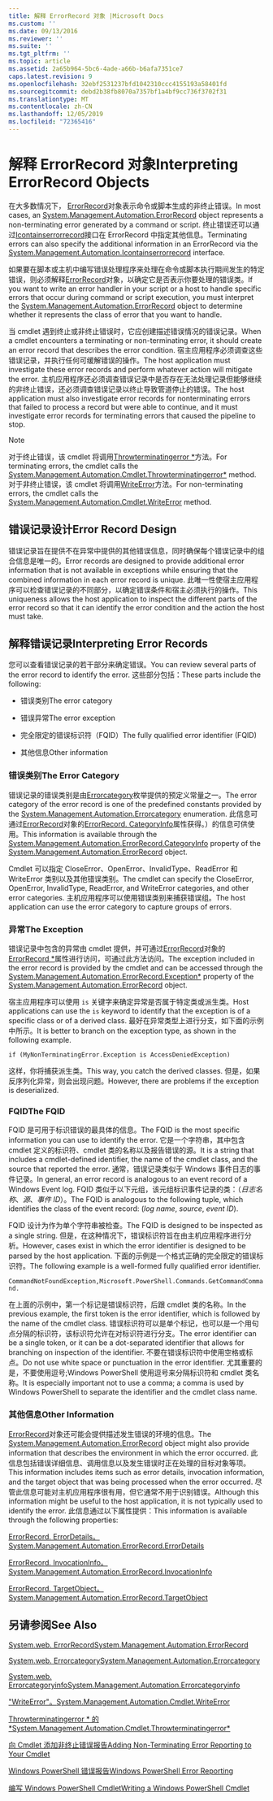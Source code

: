 ```yaml
---
title: 解释 ErrorRecord 对象 |Microsoft Docs
ms.custom: ''
ms.date: 09/13/2016
ms.reviewer: ''
ms.suite: ''
ms.tgt_pltfrm: ''
ms.topic: article
ms.assetid: 2a65b964-5bc6-4ade-a66b-b6afa7351ce7
caps.latest.revision: 9
ms.openlocfilehash: 32ebf2531237bfd1042310ccc4155193a58401fd
ms.sourcegitcommit: debd2b38fb8070a7357bf1a4bf9cc736f3702f31
ms.translationtype: MT
ms.contentlocale: zh-CN
ms.lasthandoff: 12/05/2019
ms.locfileid: "72365416"
---
```

# <a name="interpreting-errorrecord-objects"></a><span data-ttu-id="78ee7-102">解释 ErrorRecord 对象</span><span class="sxs-lookup"><span data-stu-id="78ee7-102">Interpreting ErrorRecord Objects</span></span>

<span data-ttu-id="78ee7-103">在大多数情况下， [ErrorRecord](/dotnet/api/System.Management.Automation.ErrorRecord)对象表示命令或脚本生成的非终止错误。</span><span class="sxs-lookup"><span data-stu-id="78ee7-103">In most cases, an [System.Management.Automation.ErrorRecord](/dotnet/api/System.Management.Automation.ErrorRecord) object represents a non-terminating error generated by a command or script.</span></span> <span data-ttu-id="78ee7-104">终止错误还可以通过[Icontainserrorrecord](/dotnet/api/System.Management.Automation.IContainsErrorRecord)接口在 ErrorRecord 中指定其他信息。</span><span class="sxs-lookup"><span data-stu-id="78ee7-104">Terminating errors can also specify the additional information in an ErrorRecord via the [System.Management.Automation.Icontainserrorrecord](/dotnet/api/System.Management.Automation.IContainsErrorRecord) interface.</span></span>

<span data-ttu-id="78ee7-105">如果要在脚本或主机中编写错误处理程序来处理在命令或脚本执行期间发生的特定错误，则必须解释[ErrorRecord](/dotnet/api/System.Management.Automation.ErrorRecord)对象，以确定它是否表示你要处理的错误类。</span><span class="sxs-lookup"><span data-stu-id="78ee7-105">If you want to write an error handler in your script or a host to handle specific errors that occur during command or script execution, you must interpret the [System.Management.Automation.ErrorRecord](/dotnet/api/System.Management.Automation.ErrorRecord) object to determine whether it represents the class of error that you want to handle.</span></span>

<span data-ttu-id="78ee7-106">当 cmdlet 遇到终止或非终止错误时，它应创建描述错误情况的错误记录。</span><span class="sxs-lookup"><span data-stu-id="78ee7-106">When a cmdlet encounters a terminating or non-terminating error, it should create an error record that describes the error condition.</span></span> <span data-ttu-id="78ee7-107">宿主应用程序必须调查这些错误记录，并执行任何可缓解错误的操作。</span><span class="sxs-lookup"><span data-stu-id="78ee7-107">The host application must investigate these error records and perform whatever action will mitigate the error.</span></span> <span data-ttu-id="78ee7-108">主机应用程序还必须调查错误记录中是否存在无法处理记录但能够继续的非终止错误，还必须调查错误记录以终止导致管道停止的错误。</span><span class="sxs-lookup"><span data-stu-id="78ee7-108">The host application must also investigate error records for nonterminating errors that failed to process a record but were able to continue, and it must investigate error records for terminating errors that caused the pipeline to stop.</span></span>

> [!NOTE]
> <span data-ttu-id="78ee7-109">对于终止错误，该 cmdlet 将调用[Throwterminatingerror \*](/dotnet/api/System.Management.Automation.Cmdlet.ThrowTerminatingError)方法。</span><span class="sxs-lookup"><span data-stu-id="78ee7-109">For terminating errors, the cmdlet calls the [System.Management.Automation.Cmdlet.Throwterminatingerror\*](/dotnet/api/System.Management.Automation.Cmdlet.ThrowTerminatingError) method.</span></span> <span data-ttu-id="78ee7-110">对于非终止错误，该 cmdlet 将调用[WriteError](/dotnet/api/System.Management.Automation.Cmdlet.WriteError)方法。</span><span class="sxs-lookup"><span data-stu-id="78ee7-110">For non-terminating errors, the cmdlet calls the [System.Management.Automation.Cmdlet.WriteError](/dotnet/api/System.Management.Automation.Cmdlet.WriteError) method.</span></span>

## <a name="error-record-design"></a><span data-ttu-id="78ee7-111">错误记录设计</span><span class="sxs-lookup"><span data-stu-id="78ee7-111">Error Record Design</span></span>

<span data-ttu-id="78ee7-112">错误记录旨在提供不在异常中提供的其他错误信息，同时确保每个错误记录中的组合信息是唯一的。</span><span class="sxs-lookup"><span data-stu-id="78ee7-112">Error records are designed to provide additional error information that is not available in exceptions while ensuring that the combined information in each error record is unique.</span></span> <span data-ttu-id="78ee7-113">此唯一性使宿主应用程序可以检查错误记录的不同部分，以确定错误条件和宿主必须执行的操作。</span><span class="sxs-lookup"><span data-stu-id="78ee7-113">This uniqueness allows the host application to inspect the different parts of the error record so that it can identify the error condition and the action the host must take.</span></span>

## <a name="interpreting-error-records"></a><span data-ttu-id="78ee7-114">解释错误记录</span><span class="sxs-lookup"><span data-stu-id="78ee7-114">Interpreting Error Records</span></span>

<span data-ttu-id="78ee7-115">您可以查看错误记录的若干部分来确定错误。</span><span class="sxs-lookup"><span data-stu-id="78ee7-115">You can review several parts of the error record to identify the error.</span></span> <span data-ttu-id="78ee7-116">这些部分包括：</span><span class="sxs-lookup"><span data-stu-id="78ee7-116">These parts include the following:</span></span>

- <span data-ttu-id="78ee7-117">错误类别</span><span class="sxs-lookup"><span data-stu-id="78ee7-117">The error category</span></span>

- <span data-ttu-id="78ee7-118">错误异常</span><span class="sxs-lookup"><span data-stu-id="78ee7-118">The error exception</span></span>

- <span data-ttu-id="78ee7-119">完全限定的错误标识符（FQID）</span><span class="sxs-lookup"><span data-stu-id="78ee7-119">The fully qualified error identifier (FQID)</span></span>

- <span data-ttu-id="78ee7-120">其他信息</span><span class="sxs-lookup"><span data-stu-id="78ee7-120">Other information</span></span>

### <a name="the-error-category"></a><span data-ttu-id="78ee7-121">错误类别</span><span class="sxs-lookup"><span data-stu-id="78ee7-121">The Error Category</span></span>

<span data-ttu-id="78ee7-122">错误记录的错误类别是由[Errorcategory](/dotnet/api/System.Management.Automation.ErrorCategory)枚举提供的预定义常量之一。</span><span class="sxs-lookup"><span data-stu-id="78ee7-122">The error category of the error record is one of the predefined constants provided by the [System.Management.Automation.Errorcategory](/dotnet/api/System.Management.Automation.ErrorCategory) enumeration.</span></span> <span data-ttu-id="78ee7-123">此信息可通过[ErrorRecord](/dotnet/api/System.Management.Automation.ErrorRecord)对象的[ErrorRecord. CategoryInfo](/dotnet/api/System.Management.Automation.ErrorRecord.CategoryInfo)属性获得。）的信息可供使用。</span><span class="sxs-lookup"><span data-stu-id="78ee7-123">This information  is available through the [System.Management.Automation.ErrorRecord.CategoryInfo](/dotnet/api/System.Management.Automation.ErrorRecord.CategoryInfo) property of the [System.Management.Automation.ErrorRecord](/dotnet/api/System.Management.Automation.ErrorRecord) object.</span></span>

<span data-ttu-id="78ee7-124">Cmdlet 可以指定 CloseError、OpenError、InvalidType、ReadError 和 WriteError 类别以及其他错误类别。</span><span class="sxs-lookup"><span data-stu-id="78ee7-124">The cmdlet can specify the CloseError, OpenError, InvalidType, ReadError, and WriteError categories, and other error categories.</span></span> <span data-ttu-id="78ee7-125">主机应用程序可以使用错误类别来捕获错误组。</span><span class="sxs-lookup"><span data-stu-id="78ee7-125">The host application can use the error category to capture groups of errors.</span></span>

### <a name="the-exception"></a><span data-ttu-id="78ee7-126">异常</span><span class="sxs-lookup"><span data-stu-id="78ee7-126">The Exception</span></span>

<span data-ttu-id="78ee7-127">错误记录中包含的异常由 cmdlet 提供，并可通过[ErrorRecord](/dotnet/api/System.Management.Automation.ErrorRecord)对象的[ErrorRecord \*](/dotnet/api/System.Management.Automation.ErrorRecord.Exception)属性进行访问，可通过此方法访问。</span><span class="sxs-lookup"><span data-stu-id="78ee7-127">The exception included in the error record is provided by the cmdlet and can be accessed through the [System.Management.Automation.ErrorRecord.Exception\*](/dotnet/api/System.Management.Automation.ErrorRecord.Exception) property of the [System.Management.Automation.ErrorRecord](/dotnet/api/System.Management.Automation.ErrorRecord) object.</span></span>

<span data-ttu-id="78ee7-128">宿主应用程序可以使用 `is` 关键字来确定异常是否属于特定类或派生类。</span><span class="sxs-lookup"><span data-stu-id="78ee7-128">Host applications can use the `is` keyword to identify that the exception is of a specific class or of a derived class.</span></span> <span data-ttu-id="78ee7-129">最好在异常类型上进行分支，如下面的示例中所示。</span><span class="sxs-lookup"><span data-stu-id="78ee7-129">It is better to branch on the exception type, as shown in the following example.</span></span>

`if (MyNonTerminatingError.Exception is AccessDeniedException)`

<span data-ttu-id="78ee7-130">这样，你将捕获派生类。</span><span class="sxs-lookup"><span data-stu-id="78ee7-130">This way, you catch the derived classes.</span></span> <span data-ttu-id="78ee7-131">但是，如果反序列化异常，则会出现问题。</span><span class="sxs-lookup"><span data-stu-id="78ee7-131">However, there are problems if the exception is deserialized.</span></span>

### <a name="the-fqid"></a><span data-ttu-id="78ee7-132">FQID</span><span class="sxs-lookup"><span data-stu-id="78ee7-132">The FQID</span></span>

<span data-ttu-id="78ee7-133">FQID 是可用于标识错误的最具体的信息。</span><span class="sxs-lookup"><span data-stu-id="78ee7-133">The FQID is the most specific information you can use to identify the error.</span></span> <span data-ttu-id="78ee7-134">它是一个字符串，其中包含 cmdlet 定义的标识符、cmdlet 类的名称以及报告错误的源。</span><span class="sxs-lookup"><span data-stu-id="78ee7-134">It is a string that includes a cmdlet-defined identifier, the name of the cmdlet class, and the source that reported the error.</span></span> <span data-ttu-id="78ee7-135">通常，错误记录类似于 Windows 事件日志的事件记录。</span><span class="sxs-lookup"><span data-stu-id="78ee7-135">In general, an error record is analogous to an event record of a Windows Event log.</span></span> <span data-ttu-id="78ee7-136">FQID 类似于以下元组，该元组标识事件记录的类：（*日志名称*、*源*、*事件 ID*）。</span><span class="sxs-lookup"><span data-stu-id="78ee7-136">The FQID is analogous to the following tuple, which identifies the class of the event record: (*log name*, *source*, *event ID*).</span></span>

<span data-ttu-id="78ee7-137">FQID 设计为作为单个字符串被检查。</span><span class="sxs-lookup"><span data-stu-id="78ee7-137">The FQID is designed to be inspected as a single string.</span></span> <span data-ttu-id="78ee7-138">但是，在这种情况下，错误标识符旨在由主机应用程序进行分析。</span><span class="sxs-lookup"><span data-stu-id="78ee7-138">However, cases exist in which the error identifier is designed to be parsed by the host application.</span></span> <span data-ttu-id="78ee7-139">下面的示例是一个格式正确的完全限定的错误标识符。</span><span class="sxs-lookup"><span data-stu-id="78ee7-139">The following example is a well-formed fully qualified error identifier.</span></span>

`CommandNotFoundException,Microsoft.PowerShell.Commands.GetCommandCommand.`

<span data-ttu-id="78ee7-140">在上面的示例中，第一个标记是错误标识符，后跟 cmdlet 类的名称。</span><span class="sxs-lookup"><span data-stu-id="78ee7-140">In the previous example, the first token is the error identifier, which is followed by the name of the cmdlet class.</span></span> <span data-ttu-id="78ee7-141">错误标识符可以是单个标记，也可以是一个用句点分隔的标识符，该标识符允许在对标识符进行分支。</span><span class="sxs-lookup"><span data-stu-id="78ee7-141">The error identifier can be a single token, or it can be a dot-separated identifier that allows for branching on inspection of the identifier.</span></span> <span data-ttu-id="78ee7-142">不要在错误标识符中使用空格或标点。</span><span class="sxs-lookup"><span data-stu-id="78ee7-142">Do not use white space or punctuation in the error identifier.</span></span> <span data-ttu-id="78ee7-143">尤其重要的是，不要使用逗号;Windows PowerShell 使用逗号来分隔标识符和 cmdlet 类名称。</span><span class="sxs-lookup"><span data-stu-id="78ee7-143">It is especially important not to use a comma; a comma is used by Windows PowerShell to separate the identifier and the cmdlet class name.</span></span>

### <a name="other-information"></a><span data-ttu-id="78ee7-144">其他信息</span><span class="sxs-lookup"><span data-stu-id="78ee7-144">Other Information</span></span>

<span data-ttu-id="78ee7-145">[ErrorRecord](/dotnet/api/System.Management.Automation.ErrorRecord)对象还可能会提供描述发生错误的环境的信息。</span><span class="sxs-lookup"><span data-stu-id="78ee7-145">The [System.Management.Automation.ErrorRecord](/dotnet/api/System.Management.Automation.ErrorRecord) object might also provide information that describes the environment in which the error occurred.</span></span> <span data-ttu-id="78ee7-146">此信息包括错误详细信息、调用信息以及发生错误时正在处理的目标对象等项。</span><span class="sxs-lookup"><span data-stu-id="78ee7-146">This information includes items such as error details, invocation information, and the target object that was being processed when the error occurred.</span></span> <span data-ttu-id="78ee7-147">尽管此信息可能对主机应用程序很有用，但它通常不用于识别错误。</span><span class="sxs-lookup"><span data-stu-id="78ee7-147">Although this information might be useful to the host application, it is not typically used to identify the error.</span></span> <span data-ttu-id="78ee7-148">此信息通过以下属性提供：</span><span class="sxs-lookup"><span data-stu-id="78ee7-148">This information is available through the following properties:</span></span>

[<span data-ttu-id="78ee7-149">ErrorRecord. ErrorDetails。</span><span class="sxs-lookup"><span data-stu-id="78ee7-149">System.Management.Automation.ErrorRecord.ErrorDetails</span></span>](/dotnet/api/System.Management.Automation.ErrorRecord.ErrorDetails)

[<span data-ttu-id="78ee7-150">ErrorRecord. InvocationInfo。</span><span class="sxs-lookup"><span data-stu-id="78ee7-150">System.Management.Automation.ErrorRecord.InvocationInfo</span></span>](/dotnet/api/System.Management.Automation.ErrorRecord.InvocationInfo)

[<span data-ttu-id="78ee7-151">ErrorRecord. TargetObject。</span><span class="sxs-lookup"><span data-stu-id="78ee7-151">System.Management.Automation.ErrorRecord.TargetObject</span></span>](/dotnet/api/System.Management.Automation.ErrorRecord.TargetObject)

## <a name="see-also"></a><span data-ttu-id="78ee7-152">另请参阅</span><span class="sxs-lookup"><span data-stu-id="78ee7-152">See Also</span></span>

[<span data-ttu-id="78ee7-153">System.web. ErrorRecord</span><span class="sxs-lookup"><span data-stu-id="78ee7-153">System.Management.Automation.ErrorRecord</span></span>](/dotnet/api/System.Management.Automation.ErrorRecord)

[<span data-ttu-id="78ee7-154">System.web. Errorcategory</span><span class="sxs-lookup"><span data-stu-id="78ee7-154">System.Management.Automation.Errorcategory</span></span>](/dotnet/api/System.Management.Automation.ErrorCategory)

[<span data-ttu-id="78ee7-155">System.web. Errorcategoryinfo</span><span class="sxs-lookup"><span data-stu-id="78ee7-155">System.Management.Automation.Errorcategoryinfo</span></span>](/dotnet/api/System.Management.Automation.ErrorCategoryInfo)

[<span data-ttu-id="78ee7-156">"WriteError"。</span><span class="sxs-lookup"><span data-stu-id="78ee7-156">System.Management.Automation.Cmdlet.WriteError</span></span>](/dotnet/api/System.Management.Automation.Cmdlet.WriteError)

[<span data-ttu-id="78ee7-157">Throwterminatingerror \* 的 \*</span><span class="sxs-lookup"><span data-stu-id="78ee7-157">System.Management.Automation.Cmdlet.Throwterminatingerror\*</span></span>](/dotnet/api/System.Management.Automation.Cmdlet.ThrowTerminatingError)

[<span data-ttu-id="78ee7-158">向 Cmdlet 添加非终止错误报告</span><span class="sxs-lookup"><span data-stu-id="78ee7-158">Adding Non-Terminating Error Reporting to Your Cmdlet</span></span>](./adding-non-terminating-error-reporting-to-your-cmdlet.md)

[<span data-ttu-id="78ee7-159">Windows PowerShell 错误报告</span><span class="sxs-lookup"><span data-stu-id="78ee7-159">Windows PowerShell Error Reporting</span></span>](./error-reporting-concepts.md)

[<span data-ttu-id="78ee7-160">编写 Windows PowerShell Cmdlet</span><span class="sxs-lookup"><span data-stu-id="78ee7-160">Writing a Windows PowerShell Cmdlet</span></span>](./writing-a-windows-powershell-cmdlet.md)
